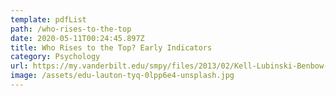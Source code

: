```yaml
---
template: pdfList
path: /who-rises-to-the-top
date: 2020-05-11T00:24:45.897Z
title: Who Rises to the Top? Early Indicators
category: Psychology
url: https://my.vanderbilt.edu/smpy/files/2013/02/Kell-Lubinski-Benbow-20131.pdf
image: /assets/edu-lauton-tyq-0lpp6e4-unsplash.jpg
---
```

